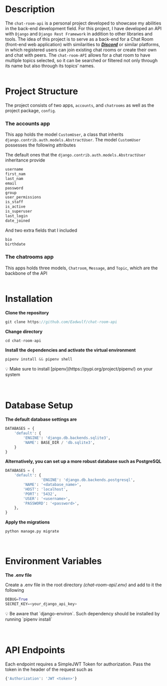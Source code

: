 # Description

The `chat-room-api` is a personal project developed to showcase my abilities in the back-end development field. For this project, I have developed an API with `Django` and `Django Rest Framework` in addition to other libraries and tools. The idea of this project is to serve as a back-end for a Chat Room (front-end web application) with similarities to ***[Discord](https://discord.com/)*** or similar platforms, in which registered users can join existing chat rooms or create their own and chat with peers. The `chat-room-API` allows for a chat room to have multiple topics selected, so it can be searched or filtered not only through its name but also through its topics’ names.
<br><br>


# Project Structure

The project consists of two apps, `accounts`, and `chatrooms` as well as the project package, `config`.

### **The accounts app**

This app holds the model `CustomUser`, a class that inherits `django.contrib.auth.models.AbstractUser`.  The model `CustomUser` possesses the following attributes

The default ones that the `django.contrib.auth.models.AbstractUser` inheritance provide

```python
username
first_nam
last_nam
email
password
group
user_permissions
is_staff
is_active
is_superuser
last_login
date_joined
```

And two extra fields that I included

```python
bio
birthdate
```

### The chatrooms app

This apps holds three models, `Chatroom`, `Message`, and `Topic`, which are the backbone of the API
<br><br>


# Installation

**Clone the repository**

```jsx
git clone https://github.com/Eadwulf/chat-room-api
```

**Change directory**

```jsx
cd chat-room-api
```

**Install the dependencies and activate the virtual environment**

```jsx
pipenv install && pipenv shell
```

<aside>💡 Make sure to install [pipenv](https://pypi.org/project/pipenv/) on your system</aside>
<br><br>

# Database Setup

**The default database settings are**

```python
DATABASES = {
    'default': {
        'ENGINE': 'django.db.backends.sqlite3',
        'NAME': BASE_DIR / 'db.sqlite3',
    }
}
```

**Alternatively, you can set up a more robust database such as PostgreSQL**

```python
DATABASES = {
    'default': {
				'ENGINE': 'django.db.backends.postgresql',
        'NAME': '<database_name>',
        'HOST': 'localhost',
        'PORT': '5432',
        'USER': '<username>',
        'PASSWORD': '<password>',
    },
}
```

**Apply the migrations**

```python
python manage.py migrate
```
<br>

# Environment Variables

**The .env file**

Create a .env file in the root directory *(chat-room-api/.env)* and add to it the following

```python
DEBUG=True
SECRET_KEY=<your_django_api_key>
```

<aside>💡 Be aware that `django-environ`. Such dependency should be installed by running `pipenv install`</aside>
<br><br>

# API Endpoints

Each endpoint requires a SimpleJWT Token for authorization. Pass the token in the header of the request such as

```python
{'Authorization': 'JWT <token>'}
```